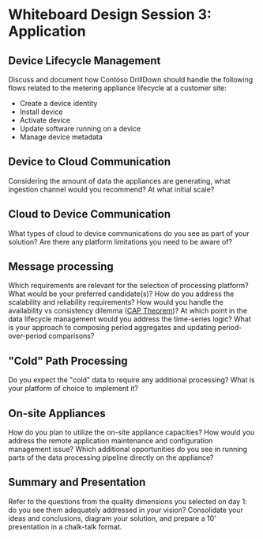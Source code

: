 # Whiteboard Design Session 3: Application

## Device Lifecycle Management
Discuss and document how Contoso DrillDown should handle the following flows related to the metering appliance lifecycle at a customer site:
- Create a device identity
- Install device
- Activate device
- Update software running on a device
- Manage device metadata

## Device to Cloud Communication
Considering the amount of data the appliances are generating, what ingestion channel would you recommend? At what initial scale?

## Cloud to Device Communication
What types of cloud to device communications do you see as part of your solution? 
Are there any platform limitations you need to be aware of?

## Message processing
Which requirements are relevant for the selection of processing platform? What would be your preferred candidate(s)?
How do you address the scalability and reliability requirements? How would you handle the availability vs consistency dilemma ([CAP Theorem](https://en.wikipedia.org/wiki/CAP_theorem))?
At which point in the data lifecycle management would you address the time-series logic? 
What is your approach to composing period aggregates and updating period-over-period comparisons?

## "Cold" Path Processing
Do you expect the "cold" data to require any additional processing? What is your platform of choice to implement it?

## On-site Appliances
How do you plan to utilize the on-site appliance capacities? 
How would you address the remote application maintenance and configuration management issue?
Which additional opportunities do you see in running parts of the data processing pipeline directly on the appliance?

## Summary and Presentation
Refer to the questions from the quality dimensions you selected on day 1: do you see them adequately addressed in your vision?
Consolidate your ideas and conclusions, diagram your solution, and prepare a 10' presentation in a chalk-talk format.


